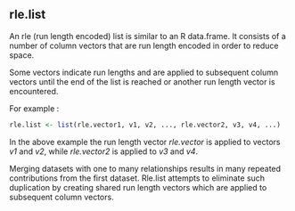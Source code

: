 rle.list
--------

An rle (run length encoded) list is similar to an R data.frame. It consists of
a number of column vectors that are run length encoded in order to reduce space.

Some vectors indicate run lengths and are applied to subsequent column vectors until
the end of the list is reached or another run length vector is encountered.

For example :

``` r
rle.list <- list(rle.vector1, v1, v2, ..., rle.vector2, v3, v4, ...)
```

In the above example the run length vector *rle.vector* is applied to vectors *v1*
and *v2*, while *rle.vector2* is applied to *v3* and *v4*.

Merging datasets with one to many relationships results in many repeated contributions
from the first dataset. Rle.list attempts to eliminate such duplication by creating
shared run length vectors which are applied to subsequent column vectors.
